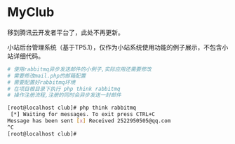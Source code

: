 # MyClub

移到腾讯云开发者平台了，此处不再更新。

小站后台管理系统（基于TP5.1），仅作为小站系统使用功能的例子展示，不包含小站详细代码。

```bash
# 使用rabbitmq异步发送邮件的小例子,实际应用还需要修改
# 需要修改mail.php的邮箱配置
# 需要配置好rabbitmq环境
# 在项目根目录下执行 php think rabbitmq
# 操作注册流程,注册的同时会异步发送一封邮件

[root@localhost club]# php think rabbitmq
 [*] Waiting for messages. To exit press CTRL+C
Message has been sent [x] Received 2522950505@qq.com
^C
[root@localhost club]# 
```
